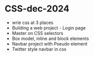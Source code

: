 # CSS-dec-2024

- wrie css at 3 places
- Building a web project - Login page
- Master on CSS selectors
- Box model, inline and block elements
- Navbar project with Pseudo element
- Twitter style navbar in css